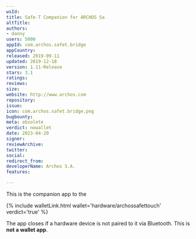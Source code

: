 ```yaml
---
wsId: 
title: Safe-T Companion for ARCHOS Sa
altTitle: 
authors:
- danny
users: 5000
appId: com.archos.safet.bridge
appCountry: 
released: 2019-09-11
updated: 2019-12-18
version: 1.11-Release
stars: 3.1
ratings: 
reviews: 
size: 
website: http://www.archos.com
repository: 
issue: 
icon: com.archos.safet.bridge.png
bugbounty: 
meta: obsolete
verdict: nowallet
date: 2023-04-20
signer: 
reviewArchive: 
twitter: 
social: 
redirect_from: 
developerName: Archos S.A.
features: 

---
```


This is the companion app to the 

{% include walletLink.html wallet='hardware/archossafettouch' verdict='true' %}

The app closes if a hardware device is not paired to it via Bluetooth. This is **not a wallet app**.


